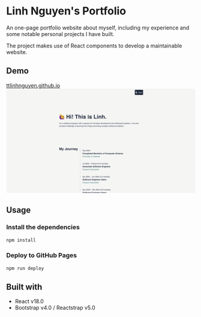# Linh Nguyen's Portfolio
An one-page portfolio website about myself, including my experience and some notable personal projects I have built.

The project makes use of React components to develop a maintainable website.
## Demo
[ttlinhnguyen.github.io](https://ttlinhnguyen.github.io)
<img width="1680" alt="image" src="/public/assets/Portfolio.png">
## Usage
### Install the dependencies
```
npm install
```
### Deploy to GitHub Pages
```
npm run deploy
```
## Built with
* React v18.0
* Bootstrap v4.0 / Reactstrap v5.0
